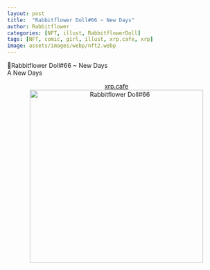 ```yaml
---
layout: post
title:  "Rabbitflower Doll#66 ~ New Days"
author: Rabbitflower
categories: [NFT, illust, RabbitflowerDoll]
tags: [NFT, comic, girl, illust, xrp.cafe, xrp]
image: assets/images/webp/nft2.webp
---
```


💐Rabbitflower Doll#66 ~ New Days  
A New Days  

<!--more-->

<div style="text-align: center;"><a target="_blank" href="https://xrp.cafe/nft/000827108D3BB1B5DD412C0BC897016FC961D66C06CB9E9CCBB610BC04DB4522" class="btn btn-primary">xrp.cafe</a></div>  
  
<div style="text-align: center;"><img src="https://cdn.xrp.cafe/b87de93526b7-4d46-afa7-0da5f3d9e4c3b59c54833db9-4200-a799-ee956e2e8891e92ad1bb1677-4a67-b245-06bb4d6b57b1.webp" alt="Rabbitflower Doll#66" width="400px"> </div>

